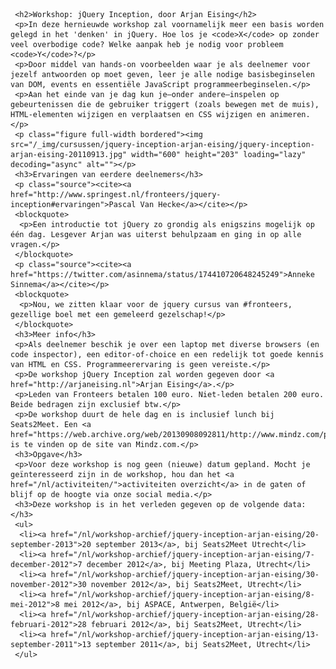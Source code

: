      <h2>Workshop: jQuery Inception, door Arjan Eising</h2>
     <p>In deze hernieuwde workshop zal voornamelijk meer een basis worden gelegd in het 'denken' in jQuery. Hoe los je <code>X</code> op zonder veel overbodige code? Welke aanpak heb je nodig voor probleem <code>Y</code>?</p>
     <p>Door middel van hands-on voorbeelden waar je als deelnemer voor jezelf antwoorden op moet geven, leer je alle nodige basisbeginselen van DOM, events en essentiële JavaScript programmeerbeginselen.</p>
     <p>Aan het einde van je dag kun je—onder andere—inspelen op gebeurtenissen die de gebruiker triggert (zoals bewegen met de muis), HTML-elementen wijzigen en verplaatsen en CSS wijzigen en animeren.</p>
     <p class="figure full-width bordered"><img src="/_img/cursussen/jquery-inception-arjan-eising/jquery-inception-arjan-eising-20110913.jpg" width="600" height="203" loading="lazy" decoding="async" alt=""></p>
     <h3>Ervaringen van eerdere deelnemers</h3>
     <p class="source"><cite><a href="http://www.springest.nl/fronteers/jquery-inception#ervaringen">Pascal Van Hecke</a></cite></p>
     <blockquote>
      <p>Een introductie tot jQuery zo grondig als enigszins mogelijk op één dag. Lesgever Arjan was uiterst behulpzaam en ging in op alle vragen.</p>
     </blockquote>
     <p class="source"><cite><a href="https://twitter.com/asinnema/status/174410720648245249">Anneke Sinnema</a></cite></p>
     <blockquote>
      <p>Nou, we zitten klaar voor de jquery cursus van #fronteers, gezellige boel met een gemeleerd gezelschap!</p>
     </blockquote>
     <h3>Meer info</h3>
     <p>Als deelnemer beschik je over een laptop met diverse browsers (en code inspector), een editor-of-choice en een redelijk tot goede kennis van HTML en CSS. Programmeerervaring is geen vereiste.</p>
     <p>De workshop jQuery Inception zal worden gegeven door <a href="http://arjaneising.nl">Arjan Eising</a>.</p>
     <p>Leden van Fronteers betalen 100 euro. Niet-leden betalen 200 euro. Beide bedragen zijn exclusief btw.</p>
     <p>De workshop duurt de hele dag en is inclusief lunch bij Seats2Meet. Een <a href="https://web.archive.org/web/20130908092811/http://www.mindz.com/plazas/Seats2meet_com_Utrecht/pages/Routebeschrijving_en_contact">routebeschrijving</a> is te vinden op de site van Mindz.com.</p>
     <h3>Opgave</h3>
     <p>Voor deze workshop is nog geen (nieuwe) datum gepland. Mocht je geïnteresseerd zijn in de workshop, hou dan het <a href="/nl/activiteiten/">activiteiten overzicht</a> in de gaten of blijf op de hoogte via onze social media.</p>
     <h3>Deze workshop is in het verleden gegeven op de volgende data: </h3>
     <ul>
      <li><a href="/nl/workshop-archief/jquery-inception-arjan-eising/20-september-2013">20 september 2013</a>, bij Seats2Meet Utrecht</li>
      <li><a href="/nl/workshop-archief/jquery-inception-arjan-eising/7-december-2012">7 december 2012</a>, bij Meeting Plaza, Utrecht</li>
      <li><a href="/nl/workshop-archief/jquery-inception-arjan-eising/30-november-2012">30 november 2012</a>, bij Seats2Meet, Utrecht</li>
      <li><a href="/nl/workshop-archief/jquery-inception-arjan-eising/8-mei-2012">8 mei 2012</a>, bij ASPACE, Antwerpen, België</li>
      <li><a href="/nl/workshop-archief/jquery-inception-arjan-eising/28-februari-2012">28 februari 2012</a>, bij Seats2Meet, Utrecht</li>
      <li><a href="/nl/workshop-archief/jquery-inception-arjan-eising/13-september-2011">13 september 2011</a>, bij Seats2Meet, Utrecht</li>
     </ul>
